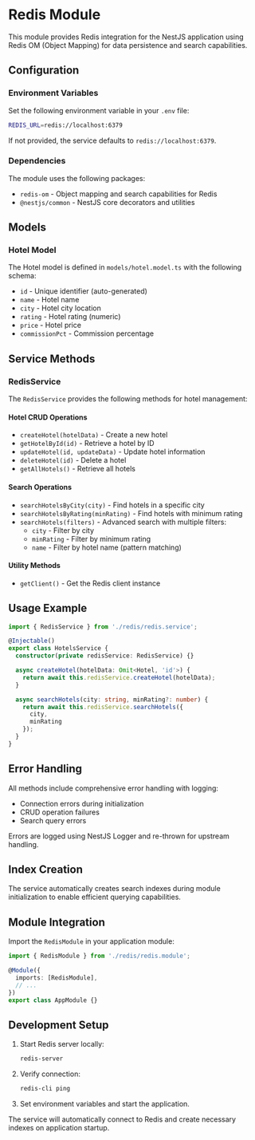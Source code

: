 # Redis Module

This module provides Redis integration for the NestJS application using Redis OM (Object Mapping) for data persistence and search capabilities.

## Configuration

### Environment Variables

Set the following environment variable in your `.env` file:

```bash
REDIS_URL=redis://localhost:6379
```

If not provided, the service defaults to `redis://localhost:6379`.

### Dependencies

The module uses the following packages:
- `redis-om` - Object mapping and search capabilities for Redis
- `@nestjs/common` - NestJS core decorators and utilities

## Models

### Hotel Model

The Hotel model is defined in `models/hotel.model.ts` with the following schema:

- `id` - Unique identifier (auto-generated)
- `name` - Hotel name
- `city` - Hotel city location
- `rating` - Hotel rating (numeric)
- `price` - Hotel price
- `commissionPct` - Commission percentage

## Service Methods

### RedisService

The `RedisService` provides the following methods for hotel management:

#### Hotel CRUD Operations

- `createHotel(hotelData)` - Create a new hotel
- `getHotelById(id)` - Retrieve a hotel by ID
- `updateHotel(id, updateData)` - Update hotel information
- `deleteHotel(id)` - Delete a hotel
- `getAllHotels()` - Retrieve all hotels

#### Search Operations

- `searchHotelsByCity(city)` - Find hotels in a specific city
- `searchHotelsByRating(minRating)` - Find hotels with minimum rating
- `searchHotels(filters)` - Advanced search with multiple filters:
  - `city` - Filter by city
  - `minRating` - Filter by minimum rating
  - `name` - Filter by hotel name (pattern matching)

#### Utility Methods

- `getClient()` - Get the Redis client instance

## Usage Example

```typescript
import { RedisService } from './redis/redis.service';

@Injectable()
export class HotelsService {
  constructor(private redisService: RedisService) {}

  async createHotel(hotelData: Omit<Hotel, 'id'>) {
    return await this.redisService.createHotel(hotelData);
  }

  async searchHotels(city: string, minRating?: number) {
    return await this.redisService.searchHotels({
      city,
      minRating
    });
  }
}
```

## Error Handling

All methods include comprehensive error handling with logging:
- Connection errors during initialization
- CRUD operation failures
- Search query errors

Errors are logged using NestJS Logger and re-thrown for upstream handling.

## Index Creation

The service automatically creates search indexes during module initialization to enable efficient querying capabilities.

## Module Integration

Import the `RedisModule` in your application module:

```typescript
import { RedisModule } from './redis/redis.module';

@Module({
  imports: [RedisModule],
  // ...
})
export class AppModule {}
```

## Development Setup

1. Start Redis server locally:
   ```bash
   redis-server
   ```

2. Verify connection:
   ```bash
   redis-cli ping
   ```

3. Set environment variables and start the application.

The service will automatically connect to Redis and create necessary indexes on application startup.